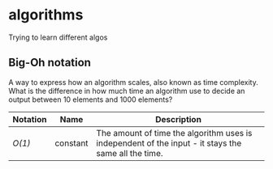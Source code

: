 # algorithms
Trying to learn different algos

## Big-Oh notation
A way to express how an algorithm scales, also known as time complexity. What is the difference in how much time an algorithm use to decide an output between 10 elements and 1000 elements?

Notation | Name | Description
--- | --- | ---
*O(1)* | constant | The amount of time the algorithm uses is independent of the input - it stays the same all the time.
